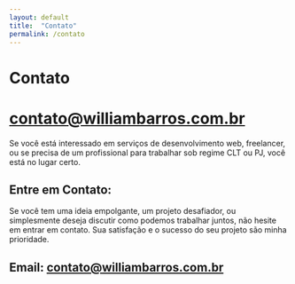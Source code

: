 ```yaml
---
layout: default
title:  "Contato"
permalink: /contato
---
```


# Contato
<a href="mailto:contato@williambarros.com.br" target="_blank"><h1>contato@williambarros.com.br</h1></a>
Se você está interessado em serviços de desenvolvimento web, freelancer, ou se precisa de um profissional para trabalhar sob regime CLT ou PJ, você está no lugar certo.

## Entre em Contato:

Se você tem uma ideia empolgante, um projeto desafiador, ou simplesmente deseja discutir como podemos trabalhar juntos, não hesite em entrar em contato. Sua satisfação e o sucesso do seu projeto são minha prioridade.

## Email: contato@williambarros.com.br

